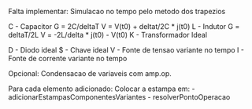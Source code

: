 Falta implementar:
Simulacao no tempo pelo metodo dos trapezios

C - Capacitor
	G = 2C/deltaT
	V = V(t0) + deltat/2C * j(t0)
L - Indutor
	G = deltaT/2L
	V = -2L/delta * j(t0) - V(t0) 
K - Transformador Ideal

D - Diodo ideal
$ - Chave ideal
V - Fonte de tensao variante no tempo
I - Fonte de corrente variante no tempo

Opcional:
Condensacao de variaveis com amp.op.

Para cada elemento adicionado:
	Colocar a estampa em:
		- adicionarEstampasComponentesVariantes
		- resolverPontoOperacao
